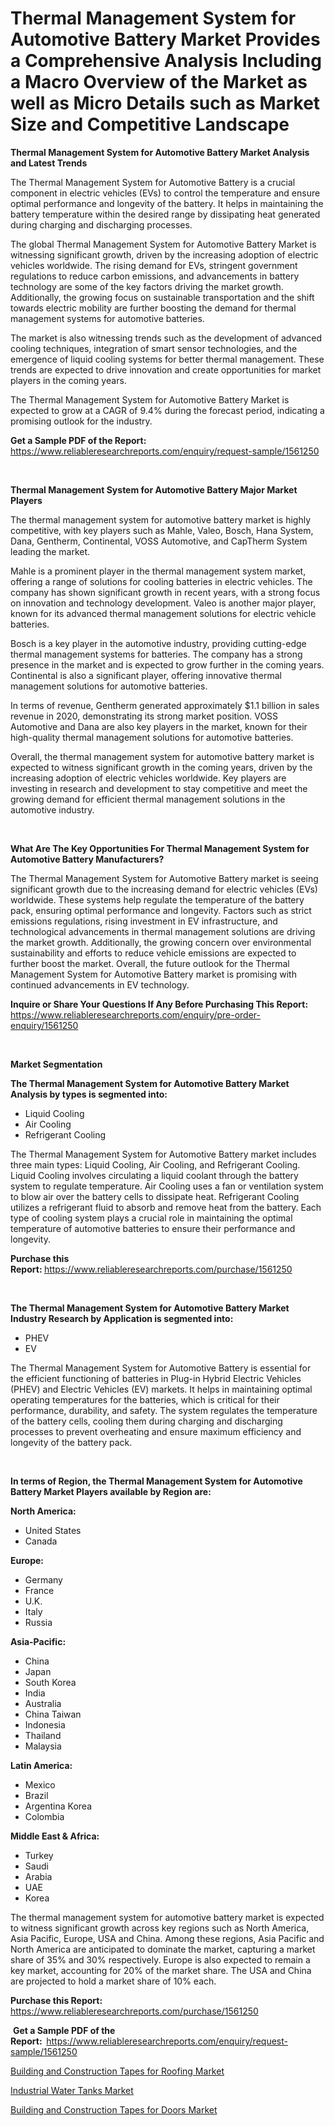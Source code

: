 <p><h1>Thermal Management System for Automotive Battery Market Provides a Comprehensive Analysis Including a Macro Overview of the Market as well as Micro Details such as Market Size and Competitive Landscape</h1></p><p><strong>Thermal Management System for Automotive Battery Market Analysis and Latest Trends</strong></p>
<p><p>The Thermal Management System for Automotive Battery is a crucial component in electric vehicles (EVs) to control the temperature and ensure optimal performance and longevity of the battery. It helps in maintaining the battery temperature within the desired range by dissipating heat generated during charging and discharging processes.</p><p>The global Thermal Management System for Automotive Battery Market is witnessing significant growth, driven by the increasing adoption of electric vehicles worldwide. The rising demand for EVs, stringent government regulations to reduce carbon emissions, and advancements in battery technology are some of the key factors driving the market growth. Additionally, the growing focus on sustainable transportation and the shift towards electric mobility are further boosting the demand for thermal management systems for automotive batteries.</p><p>The market is also witnessing trends such as the development of advanced cooling techniques, integration of smart sensor technologies, and the emergence of liquid cooling systems for better thermal management. These trends are expected to drive innovation and create opportunities for market players in the coming years.</p><p>The Thermal Management System for Automotive Battery Market is expected to grow at a CAGR of 9.4% during the forecast period, indicating a promising outlook for the industry.</p></p>
<p><strong>Get a Sample PDF of the Report:&nbsp;</strong> <a href="https://www.reliableresearchreports.com/enquiry/request-sample/1561250">https://www.reliableresearchreports.com/enquiry/request-sample/1561250</a></p>
<p>&nbsp;</p>
<p><strong>Thermal Management System for Automotive Battery Major Market Players</strong></p>
<p><p>The thermal management system for automotive battery market is highly competitive, with key players such as Mahle, Valeo, Bosch, Hana System, Dana, Gentherm, Continental, VOSS Automotive, and CapTherm System leading the market. </p><p>Mahle is a prominent player in the thermal management system market, offering a range of solutions for cooling batteries in electric vehicles. The company has shown significant growth in recent years, with a strong focus on innovation and technology development. Valeo is another major player, known for its advanced thermal management solutions for electric vehicle batteries. </p><p>Bosch is a key player in the automotive industry, providing cutting-edge thermal management systems for batteries. The company has a strong presence in the market and is expected to grow further in the coming years. Continental is also a significant player, offering innovative thermal management solutions for automotive batteries. </p><p>In terms of revenue, Gentherm generated approximately $1.1 billion in sales revenue in 2020, demonstrating its strong market position. VOSS Automotive and Dana are also key players in the market, known for their high-quality thermal management solutions for automotive batteries. </p><p>Overall, the thermal management system for automotive battery market is expected to witness significant growth in the coming years, driven by the increasing adoption of electric vehicles worldwide. Key players are investing in research and development to stay competitive and meet the growing demand for efficient thermal management solutions in the automotive industry.</p></p>
<p>&nbsp;</p>
<p><strong>What Are The Key Opportunities For Thermal Management System for Automotive Battery Manufacturers?</strong></p>
<p><p>The Thermal Management System for Automotive Battery market is seeing significant growth due to the increasing demand for electric vehicles (EVs) worldwide. These systems help regulate the temperature of the battery pack, ensuring optimal performance and longevity. Factors such as strict emissions regulations, rising investment in EV infrastructure, and technological advancements in thermal management solutions are driving the market growth. Additionally, the growing concern over environmental sustainability and efforts to reduce vehicle emissions are expected to further boost the market. Overall, the future outlook for the Thermal Management System for Automotive Battery market is promising with continued advancements in EV technology.</p></p>
<p><strong>Inquire or Share Your Questions If Any Before Purchasing This Report:</strong> <a href="https://www.reliableresearchreports.com/enquiry/pre-order-enquiry/1561250">https://www.reliableresearchreports.com/enquiry/pre-order-enquiry/1561250</a></p>
<p>&nbsp;</p>
<p><strong>Market Segmentation</strong></p>
<p><strong>The Thermal Management System for Automotive Battery Market Analysis by types is segmented into:</strong></p>
<p><ul><li>Liquid Cooling</li><li>Air Cooling</li><li>Refrigerant Cooling</li></ul></p>
<p><p>The Thermal Management System for Automotive Battery market includes three main types: Liquid Cooling, Air Cooling, and Refrigerant Cooling. Liquid Cooling involves circulating a liquid coolant through the battery system to regulate temperature. Air Cooling uses a fan or ventilation system to blow air over the battery cells to dissipate heat. Refrigerant Cooling utilizes a refrigerant fluid to absorb and remove heat from the battery. Each type of cooling system plays a crucial role in maintaining the optimal temperature of automotive batteries to ensure their performance and longevity.</p></p>
<p><strong>Purchase this Report:&nbsp;</strong><a href="https://www.reliableresearchreports.com/purchase/1561250">https://www.reliableresearchreports.com/purchase/1561250</a></p>
<p>&nbsp;</p>
<p><strong>The Thermal Management System for Automotive Battery Market Industry Research by Application is segmented into:</strong></p>
<p><ul><li>PHEV</li><li>EV</li></ul></p>
<p><p>The Thermal Management System for Automotive Battery is essential for the efficient functioning of batteries in Plug-in Hybrid Electric Vehicles (PHEV) and Electric Vehicles (EV) markets. It helps in maintaining optimal operating temperatures for the batteries, which is critical for their performance, durability, and safety. The system regulates the temperature of the battery cells, cooling them during charging and discharging processes to prevent overheating and ensure maximum efficiency and longevity of the battery pack.</p></p>
<p>&nbsp;</p>
<p><strong>In terms of Region, the Thermal Management System for Automotive Battery Market Players available by Region are:</strong></p>
<p>
    <p> <strong> North America: </strong>
        <ul>
            <li>United States</li>
            <li>Canada</li>
        </ul>
        </p> 
    <p> <strong> Europe: </strong>
        <ul>
            <li>Germany</li>
            <li>France</li>
            <li>U.K.</li>
            <li>Italy</li>
            <li>Russia</li>
        </ul>
        </p> 
    <p> <strong> Asia-Pacific: </strong>
        <ul>
            <li>China</li>
            <li>Japan</li>
            <li>South Korea</li>
            <li>India</li>
            <li>Australia</li>
            <li>China Taiwan</li>
            <li>Indonesia</li>
            <li>Thailand</li>
            <li>Malaysia</li>
        </ul>
        </p> 
    <p> <strong> Latin America: </strong>
        <ul>
            <li>Mexico</li>
            <li>Brazil</li>
            <li>Argentina Korea</li>
            <li>Colombia</li>
        </ul>
        </p> 
    <p> <strong> Middle East & Africa: </strong>
        <ul>
            <li>Turkey</li>
            <li>Saudi</li>
            <li>Arabia</li>
            <li>UAE</li>
            <li>Korea</li>
        </ul>
    </p>
    </p>
<p><p>The thermal management system for automotive battery market is expected to witness significant growth across key regions such as North America, Asia Pacific, Europe, USA and China. Among these regions, Asia Pacific and North America are anticipated to dominate the market, capturing a market share of 35% and 30% respectively. Europe is also expected to remain a key market, accounting for 20% of the market share. The USA and China are projected to hold a market share of 10% each.</p></p>
<p><strong>Purchase this Report: </strong><a href="https://www.reliableresearchreports.com/purchase/1561250">https://www.reliableresearchreports.com/purchase/1561250</a></p>
<p>&nbsp;<strong>Get a Sample PDF of the Report:&nbsp;&nbsp;</strong><a href="https://www.reliableresearchreports.com/enquiry/request-sample/1561250">https://www.reliableresearchreports.com/enquiry/request-sample/1561250</a></p>
<p><strong></strong></p>
<p><p><a href="https://view.publitas.com/reportprime-1/building-and-construction-tapes-for-roofing-market-growth-market-trends-covid-19-impact-and-forecasts-for-period-from-2023-2030/">Building and Construction Tapes for Roofing Market</a></p><p><a href="https://view.publitas.com/reportprime-1/industrial-water-tanks-market-share-market-new-trends-analysis-report-by-type-by-application-by-end-use-by-region-and-segment-forecasts-2024-2031/">Industrial Water Tanks Market</a></p><p><a href="https://view.publitas.com/reportprime-1/decoding-the-building-and-construction-tapes-for-doors-market-a-deep-dive-into-the-latest-market-trends-market-segmentation-and-competitive-analysis/">Building and Construction Tapes for Doors Market</a></p></p>